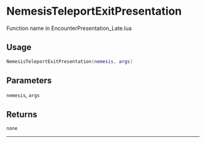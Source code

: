 # NemesisTeleportExitPresentation
Function name in EncounterPresentation_Late.lua
## Usage
```lua
NemesisTeleportExitPresentation(nemesis, args)
```
## Parameters
`nemesis`, `args`
## Returns
`none`

---